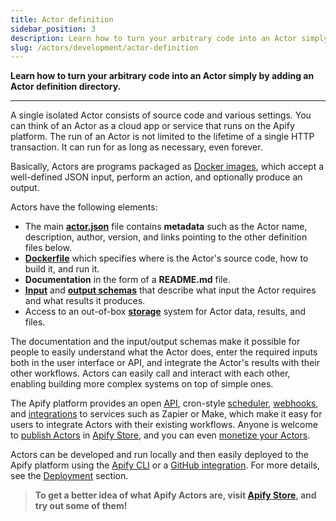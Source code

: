 ```yaml
---
title: Actor definition
sidebar_position: 3
description: Learn how to turn your arbitrary code into an Actor simply by adding an Actor definition directory.
slug: /actors/development/actor-definition
---
```


**Learn how to turn your arbitrary code into an Actor simply by adding an Actor definition directory.**

---

A single isolated Actor consists of source code and various settings. You can think of an Actor as a cloud app or service that runs on the Apify platform. The run of an Actor is not limited to the lifetime of a single HTTP transaction. It can run for as long as necessary, even forever.

Basically, Actors are programs packaged as [Docker images](https://hub.docker.com/), which accept a well-defined JSON input, perform an action, and optionally produce an output.

Actors have the following elements:

- The main **[actor.json](./actor_json.md)** file contains **metadata** such as the Actor name, description, author, version, and links pointing to the other definition files below.
- **[Dockerfile](./docker.md)** which specifies where is the Actor's source code, how to build it, and run it.
- **Documentation** in the form of a **README.md** file.
- **[Input](./input_schema/index.md)** and **[output schemas](./output_schema.md)** that describe what input the Actor requires and what results it produces.
- Access to an out-of-box **[storage](../../../storage/index.md)** system for Actor data, results, and files.

The documentation and the input/output schemas make it possible for people to easily understand what the Actor does, enter the required inputs both in the user interface or API, and integrate the Actor's results with their other workflows. Actors can easily call and interact with each other, enabling building more complex systems on top of simple ones.

The Apify platform provides an open [API](/api/v2), cron-style [scheduler](../../schedules), [webhooks](../../../integrations/webhooks/index.md), and [integrations](../../integrations) to services such as Zapier or Make, which make it easy for users to integrate Actors with their existing workflows. Anyone is welcome to [publish Actors](/platform/actors/publishing) in [Apify Store](https://apify.com/store), and you can even [monetize your Actors](/platform/actors/publishing/monetize).

Actors can be developed and run locally and then easily deployed to the Apify platform using the [Apify CLI](/cli) or a [GitHub integration](../../../integrations/github.md). For more details, see the [Deployment](../deployment/index.md) section.

> **To get a better idea of what Apify Actors are, visit [Apify Store](https://apify.com/store), and try out some of them!**
